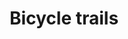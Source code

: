 ---
title: Bicycle trails
longTitle: 'Bicycle trails'
tags:
- gccommon
usedFor:
- "[[Bicycle paths]]"
---